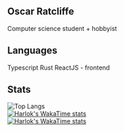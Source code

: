 ## Oscar Ratcliffe
Computer science student + hobbyist

## Languages
Typescript
Rust
ReactJS - frontend

## Stats
![Top Langs](https://github-readme-stats.vercel.app/api/top-langs/?username=OscarRatcliffe&size_weight=0.5&count_weight=0.5)    
[![Harlok's WakaTime stats](https://github-readme-stats.vercel.app/api/wakatime?username=@OscarRatcliffe)](https://github.com/anuraghazra/github-readme-stats)    
[![Harlok's WakaTime stats](https://github-readme-stats.vercel.app/api/wakatime?username=OscarRatcliffe)](https://github.com/anuraghazra/github-readme-stats)    
